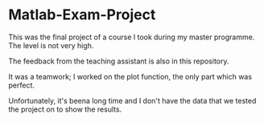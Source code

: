 # Matlab-Exam-Project

This was the final project of a course I took during my master programme.
The level is not very high.

The feedback from the teaching assistant is also in this repository.

It was a teamwork; I worked on the plot function, the only part which was perfect.

Unfortunately, it's beena long time and I don't have the data that we tested the project on to show the results.
